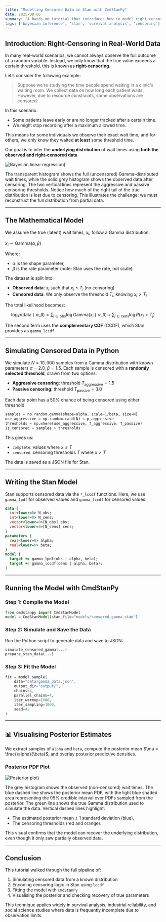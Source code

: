 ```yaml
---
title: "Modelling Censored Data in Stan with CmdStanPy"
date: 2025-08-06
summary: "A hands-on tutorial that introduces how to model right-censored data using Bayesian inference in Stan. We walk through data simulation, model specification, fitting with CmdStanPy, and visualising uncertainty over time-to-event distributions."
tags: ['bayesian inference', 'stan', 'survival analysis', 'censoring']
---
```


## Introduction: Right-Censoring in Real-World Data

In many real-world scenarios, we cannot always observe the full outcome of a random variable. Instead, we only know that the true value exceeds a certain threshold, this is known as **right-censoring**.

Let’s consider the following example:

> Suppose we're studying the time people spend waiting in a clinic's waiting room. We collect data on how long each patient waits. However, due to resource constraints, some observations are censored:

In this scenario:
* Some patients leave early or are no longer tracked after a certain time.
* We might stop recording after a maximum allowed time.

This means for some individuals we observe their exact wait time, and for others, we only know they waited **at least** some threshold time.

Our goal is to infer the **underlying distribution** of wait times using **both the observed and right-censored data**.

![Bayesian linear regression](/images/blogs/censored_data_stan/censored_data.png))

The transparent histogram shows the full (uncensored) Gamma-distributed wait times, while the solid grey histogram shows the observed data after censoring. The two vertical lines represent the aggressive and passive censoring thresholds. Notice how much of the right tail of the true distribution is lost due to censoring. This illustrates the challenge: we must reconstruct the full distribution from partial data.

---

## The Mathematical Model

We assume the true (latent) wait times, $x_i$, follow a Gamma distribution:

$x_i \sim \text{Gamma}(\alpha, \beta)$

Where:

* $\alpha$ is the shape parameter,
* $\beta$ is the rate parameter (note: Stan uses the rate, not scale).

The dataset is split into:

* **Observed data**: $x_i$ such that $x_i \leq T_i$ (no censoring)
* **Censored data**: We only observe the threshold $T_i$, knowing $x_i > T_i$

The total likelihood becomes:

$$
\log p(\text{data} \mid \alpha, \beta) = \sum_{i \in \text{obs}} \log \text{Gamma}(x_i \mid \alpha, \beta) + \sum_{j \in \text{cens}} \log P(x_j > T_j)
$$

The second term uses the **complementary CDF** (CCDF), which Stan provides as `gamma_lccdf`.

---

## Simulating Censored Data in Python

We simulate $N = 10,000$ samples from a Gamma distribution with known parameters $\alpha = 2.0$, $\beta = 1.5$. Each sample is censored with a **randomly selected threshold**, drawn from two options:

* **Aggressive censoring**: threshold $T_{\text{aggressive}} = 1.5$
* **Passive censoring**: threshold $T_{\text{passive}} = 3.0$

Each data point has a 50% chance of being censored using either threshold.

```python
samples = np.random.gamma(shape=alpha, scale=1/beta, size=N)
use_aggressive = np.random.rand(N) < p_aggressive
thresholds = np.where(use_aggressive, T_aggressive, T_passive)
is_censored = samples > thresholds
```

This gives us:

* `complete`: values where $x \leq T$
* `censored`: censoring thresholds $T$ where $x > T$

The data is saved as a JSON file for Stan.

---

## Writing the Stan Model

Stan supports censored data via the `*_lccdf` functions. Here, we use `gamma_lpdf` for observed values and `gamma_lccdf` for censored values:

```stan
data {
  int<lower=0> N_obs;
  int<lower=0> N_cens;
  vector<lower=0>[N_obs] obs;
  vector<lower=0>[N_cens] cens;
}
parameters {
  real<lower=0> alpha;
  real<lower=0> beta;
}
model {
  target += gamma_lpdf(obs | alpha, beta);
  target += gamma_lccdf(cens | alpha, beta);
}
```

---

## Running the Model with CmdStanPy

### Step 1: Compile the Model

```python
from cmdstanpy import CmdStanModel
model = CmdStanModel(stan_file="models/censored_gamma.stan")
```

### Step 2: Simulate and Save the Data

Run the Python script to generate data and save to JSON:

```python
simulate_censored_gamma(...)
prepare_stan_data(...)
```

### Step 3: Fit the Model

```python
fit = model.sample(
    data="data/gamma_data.json",
    output_dir="output/",
    chains=4,
    parallel_chains=4,
    iter_warmup=1000,
    iter_sampling=1000,
    seed=42
)
```

---

## 📊 Visualising Posterior Estimates

We extract samples of `alpha` and `beta`, compute the posterior mean $\mu = \frac{\alpha}{\beta}$, and overlay posterior predictive densities.

### Posterior PDF Plot

![Posterior plot](/images/blogs/censored_data_stan/inferred_posterior.png))

The grey histogram shows the observed (non-censored) wait times. The blue dashed line shows the posterior mean PDF, with the light blue shaded area representing the 95% credible interval over PDFs sampled from the posterior.
The green line shows the true Gamma distribution used to simulate the data.
Vertical dashed lines highlight:

* The estimated posterior mean ± 1 standard deviation (blue),
* The censoring thresholds (red and orange).

This visual confirms that the model can recover the underlying distribution, even though it only saw partially observed data.

---

## Conclusion

This tutorial walked through the full pipeline of:

1. Simulating censored data from a known distribution
2. Encoding censoring logic in Stan using `lccdf`
3. Fitting the model with `CmdStanPy`
4. Visualising the posterior and checking recovery of true parameters

This technique applies widely in survival analysis, industrial reliability, and social science studies where data is frequently incomplete due to observation limits.